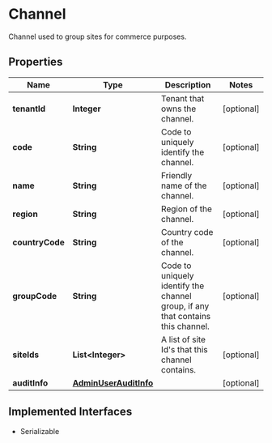 

# Channel

Channel used to group sites for commerce purposes.

## Properties

| Name | Type | Description | Notes |
|------------ | ------------- | ------------- | -------------|
|**tenantId** | **Integer** | Tenant that owns the channel. |  [optional] |
|**code** | **String** | Code to uniquely identify the channel. |  [optional] |
|**name** | **String** | Friendly name of the channel. |  [optional] |
|**region** | **String** | Region of the channel. |  [optional] |
|**countryCode** | **String** | Country code of the channel. |  [optional] |
|**groupCode** | **String** | Code to uniquely identify the channel group, if any that contains this channel. |  [optional] |
|**siteIds** | **List&lt;Integer&gt;** | A list of site Id&#39;s that this channel contains. |  [optional] |
|**auditInfo** | [**AdminUserAuditInfo**](AdminUserAuditInfo.md) |  |  [optional] |


## Implemented Interfaces

* Serializable


